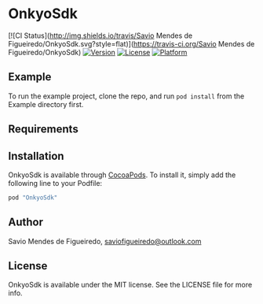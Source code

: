 # OnkyoSdk

[![CI Status](http://img.shields.io/travis/Savio Mendes de Figueiredo/OnkyoSdk.svg?style=flat)](https://travis-ci.org/Savio Mendes de Figueiredo/OnkyoSdk)
[![Version](https://img.shields.io/cocoapods/v/OnkyoSdk.svg?style=flat)](http://cocoapods.org/pods/OnkyoSdk)
[![License](https://img.shields.io/cocoapods/l/OnkyoSdk.svg?style=flat)](http://cocoapods.org/pods/OnkyoSdk)
[![Platform](https://img.shields.io/cocoapods/p/OnkyoSdk.svg?style=flat)](http://cocoapods.org/pods/OnkyoSdk)

## Example

To run the example project, clone the repo, and run `pod install` from the Example directory first.

## Requirements

## Installation

OnkyoSdk is available through [CocoaPods](http://cocoapods.org). To install
it, simply add the following line to your Podfile:

```ruby
pod "OnkyoSdk"
```

## Author

Savio Mendes de Figueiredo, saviofigueiredo@outlook.com

## License

OnkyoSdk is available under the MIT license. See the LICENSE file for more info.
